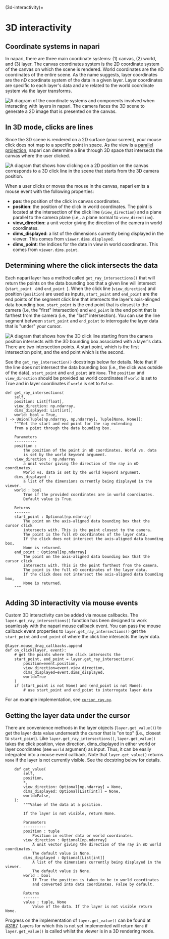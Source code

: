 (3d-interactivity)=

# 3D interactivity

## Coordinate systems in napari

In napari, there are three main coordinate systems: (1) canvas, (2) world, and (3) layer. The canvas coordinates system is the 2D coordinate system of the canvas on which the scene is rendered. World coordinates are the nD coordinates of the entire scene. As the name suggests, layer coordinates are the nD coordinate system of the data in a given layer. Layer coordinates are specific to each layer's data and are related to the world coordinate system via the layer transforms.

![A diagram of the coordinate systems and components involved when interacting with layers in napari. The camera faces the 3D scene to generate a 2D image that is presented on the canvas.](images/3d_interaction_coordianates.png)

## In 3D mode, clicks are lines

Since the 3D scene is rendered on a 2D surface (your screen), your mouse click does not map to a specific point in space. As the view is a [parallel projection](https://en.wikipedia.org/wiki/Parallel_projection), napari can determine a line through 3D space that intersects the canvas where the user clicked.

![A diagram that shows how clicking on a 2D position on the canvas corresponds to a 3D click line in the scene that starts from the 3D camera position.](images/3d_interaction_click_line.png)

When a user clicks or moves the mouse in the canvas, napari emits a mouse event with the following properties:

- **pos**: the position of the click in canvas coordinates.
- **position**: the position of the click in world coordinates. The point is located at the intersection of the click line (`view_direction`) and a plane parallel to the camera plane (i.e,. a plane normal to `view_direction`).
- **view_direction**: a unit vector giving the direction of the camera in
  world coordinates.
- **dims_displayed**: a list of the dimensions currently being displayed
  in the viewer. This comes from `viewer.dims.displayed`.
- **dims_point**: the indices for the data in view in world coordinates. This comes from `viewer.dims.point`.

## Determining where the click intersects the data

Each napari layer has a method called `get_ray_intersections()` that will return the points on the data bounding box that a given line will intersect (`start_point ` and `end_point `). When the click line (`view_direction`) and position (`position`) are used as inputs, `start_point` and `end_point` are the end points of the segment click line that intersects the layer's axis-alinged data bounding box. `start_point` is the end point that is closest to the camera (i.e, the "first" intersection) and `end_point` is the end point that is farthest from the camera (i.e., the "last" intersection). You can use the line segment between `start_point` and `end_point` to interrogate the layer data that is "under" your cursor.

![A diagram that shows how the 3D click line starting from the camera position intersects with the 3D bounding box associated with a layer's data. There are two intersection points. A start point, which is the first intersection point, and the end point which is the second.](images/3d_interaction_ray_intersection.png)

See the `get_ray_intersection()` docstrings below for details. Note that if the line does not intersect the data bounding box (i.e., the click was outside of the data), `start_point` and `end_point` are `None`. The `position` and `view_direction` should be provided as world coordinates if `world` is set to True and in layer coordinates if `world` is set to `False`.

```
def get_ray_intersections(
    self,
    position: List[float],
    view_direction: np.ndarray,
    dims_displayed: List[int],
    world: bool = True,
) -> Union[Tuple[np.ndarray, np.ndarray], Tuple[None, None]]:
    """Get the start and end point for the ray extending
    from a point through the data bounding box.

    Parameters
    ----------
    position :
        the position of the point in nD coordinates. World vs. data
        is set by the world keyword argument.
    view_direction : np.ndarray
        a unit vector giving the direction of the ray in nD coordinates.
        World vs. data is set by the world keyword argument.
    dims_displayed :
        a list of the dimensions currently being displayed in the viewer.
    world : bool
        True if the provided coordinates are in world coordinates.
        Default value is True.

    Returns
    -------
    start_point : Optional[np.ndarray]
        The point on the axis-aligned data bounding box that the cursor click
        intersects with. This is the point closest to the camera.
        The point is the full nD coordinates of the layer data.
        If the click does not intersect the axis-aligned data bounding box,
        None is returned.
    end_point : Optional[np.ndarray]
        The point on the axis-aligned data bounding box that the cursor click
        intersects with. This is the point farthest from the camera.
        The point is the full nD coordinates of the layer data.
        If the click does not intersect the axis-aligned data bounding box,
        None is returned.
	"""
```

## Adding 3D interactivity via mouse events

Custom 3D interactivity can be added via mouse callbacks. The `layer.get_ray_intersections()` function has been designed to work seamlessly with the napari mouse callback event. You can pass the mouse callback event properties to `layer.get_ray_intersections()` get the `start_point` and `end_point` of where the click line intersects the layer data.

```
@layer.mouse_drag_callbacks.append
def on_click(layer, event):
	# get the points where the click intersects the
    start_point, end_point = layer.get_ray_intersections(
        position=event.position,
        view_direction=event.view_direction,
        dims_displayed=event.dims_displayed,
        world=True
    )
    if (start_point is not None) and (end_point is not None):
    	# use start_point and end_point to interrogate layer data
```

For an example implementation, see [`cursor_ray.py`](https://github.com/napari/napari/blob/main/examples/cursor_ray.py).

## Getting the layer data under the cursor

There are convenience methods in the layer objects (`layer.get_value()`) to get the layer data value underneath the cursor that is "on top" (i.e., closest to `start_point`). Like `layer.get_ray_intersections()`, `layer.get_value()` takes the click position, view direction, dims_displayed in either world or layer coordinates (see `world` argument) as input. Thus, it can be easily integrated into a mouse event callback. Note that `layer.get_value()` returns `None` if the layer is not currently visible. See the docstring below for details.

```
    def get_value(
        self,
        position,
        *,
        view_direction: Optional[np.ndarray] = None,
        dims_displayed: Optional[List[int]] = None,
        world=False,
    ):
        """Value of the data at a position.

        If the layer is not visible, return None.

        Parameters
        ----------
        position : tuple
            Position in either data or world coordinates.
        view_direction : Optional[np.ndarray]
            A unit vector giving the direction of the ray in nD world coordinates.
            The default value is None.
        dims_displayed : Optional[List[int]]
            A list of the dimensions currently being displayed in the viewer.
            The default value is None.
        world : bool
            If True the position is taken to be in world coordinates
            and converted into data coordinates. False by default.

        Returns
        -------
        value : tuple, None
            Value of the data. If the layer is not visible return None.
```

Progress on the implementation of `layer.get_value()` can be found at [#3187](https://github.com/napari/napari/issues/3187). Layers for which this is not yet implemented will return `None` if `layer.get_value()` is called whilst the viewer is in a 3D rendering mode.
